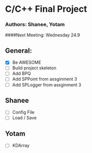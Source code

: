 # C/C++ Final Project
### Authors: Shanee, Yotam

####Next Meeting: Wednesday 24.9

## General:
- [x] Be AWESOME
- [ ] Build project skeleton
- [ ] Add BPQ
- [ ] Add SPPoint from assginment 3
- [ ] Add SPLogger from assginment 3

## Shanee
- [ ] Config File
- [ ] Load / Save

## Yotam
- [ ] KDArray
